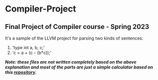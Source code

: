 # Compiler-Project
## Final Project of Compiler course - Spring 2023
It's a sample of the LLVM project for parsing two kinds of sentences:
1. 'type int a, b, c;'
2. 'c = a + (c - (b*c));'
   
***Note: these files are not written completely based on the above explanation and most of the parts are just a simple calculator based on this [repository](https://github.com/PacktPublishing/Learn-LLVM-12/tree/master/Chapter03/calc/src).***

